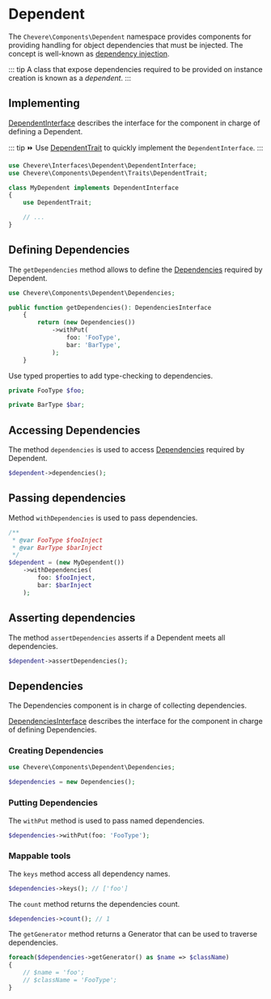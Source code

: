 # Dependent

The `Chevere\Components\Dependent` namespace provides components for providing handling for object dependencies that must be injected. The concept is well-known as [dependency injection](https://en.wikipedia.org/wiki/Dependency_injection).

::: tip
A class that expose dependencies required to be provided on instance creation is known as a _dependent_.
:::

## Implementing

[DependentInterface](../reference/Chevere/Interfaces/Dependent/DependentInterface.md) describes the interface for the component in charge of defining a Dependent.

::: tip
⏩ Use [DependentTrait](../reference/Chevere/Components/Dependent/Traits/DependentTrait.md) to quickly implement the `DependentInterface`.
:::

```php
use Chevere\Interfaces\Dependent\DependentInterface;
use Chevere\Components\Dependent\Traits\DependentTrait;

class MyDependent implements DependentInterface
{
    use DependentTrait;

    // ...
}
```

## Defining Dependencies

The `getDependencies` method allows to define the [Dependencies](#dependencies) required by Dependent.

```php
use Chevere\Components\Dependent\Dependencies;

public function getDependencies(): DependenciesInterface
    {
        return (new Dependencies())
            ->withPut(
                foo: 'FooType',
                bar: 'BarType',
            );
    }
```

Use typed properties to add type-checking to dependencies.

```php
private FooType $foo;

private BarType $bar;
```

## Accessing Dependencies

The method `dependencies` is used to access [Dependencies](#dependencies) required by Dependent.

```php
$dependent->dependencies();
```

## Passing dependencies

Method `withDependencies` is used to pass dependencies.

```php
/**
 * @var FooType $fooInject
 * @var BarType $barInject
 */
$dependent = (new MyDependent())
    ->withDependencies(
        foo: $fooInject,
        bar: $barInject
    );
```

## Asserting dependencies

The method `assertDependencies` asserts if a Dependent meets all dependencies.

```php
$dependent->assertDependencies();
```

## Dependencies

The Dependencies component is in charge of collecting dependencies.

[DependenciesInterface](../reference/Chevere/Interfaces/Dependent/DependenciesInterface.md) describes the interface for the component in charge of defining Dependencies.

### Creating Dependencies

```php
use Chevere\Components\Dependent\Dependencies;

$dependencies = new Dependencies();
```

### Putting Dependencies

The `withPut` method is used to pass named dependencies.

```php
$dependencies->withPut(foo: 'FooType');
```

### Mappable tools

The `keys` method access all dependency names.

```php
$dependencies->keys(); // ['foo']
```

The `count` method returns the dependencies count.

```php
$dependencies->count(); // 1
```

The `getGenerator` method returns a Generator that can be used to traverse dependencies.

```php
foreach($dependencies->getGenerator() as $name => $className)
{
    // $name = 'foo';
    // $className = 'FooType';
}
```

